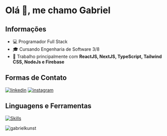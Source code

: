 # Olá 👋, me chamo Gabriel

## Informações
- 💻 Programador Full Stack
- 🎓 Cursando Engenharia de Software 3/8
- 💬 Trabalho principalmente com **ReactJS, NextJS, TypeScript, Tailwind CSS, NodeJs e Firebase**

## Formas de Contato

<a href="https://www.linkedin.com/in/gabriel-kunst/">![linkedin](https://img.shields.io/badge/-LinkedIn-%230077B5?style=for-the-badge&logo=linkedin&logoColor=white)</a>
<a href="https://www.instagram.com/gabriel_kunstz/">![instagram](https://img.shields.io/badge/Instagram-E4405F?style=for-the-badge&logo=instagram&logoColor=white)</a>

## Linguagens e Ferramentas

[![Skills](https://skillicons.dev/icons?i=html,css,js,ts,react,nextjs,tailwind,styledcomponents,nodejs,firebase,figma,github,git)](https://skillicons.dev)

<p align="left"> <img src="https://komarev.com/ghpvc/?username=gabrielkunst&label=Profile%20views&color=006eb3&style=flat" alt="gabrielkunst" /> </p>
